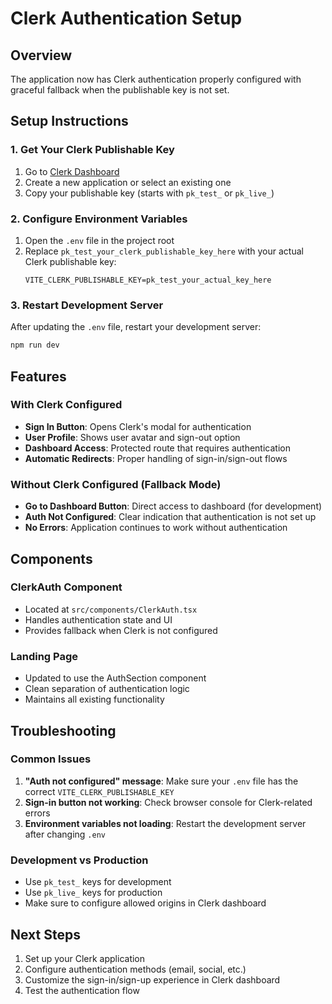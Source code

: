 # Clerk Authentication Setup

## Overview
The application now has Clerk authentication properly configured with graceful fallback when the publishable key is not set.

## Setup Instructions

### 1. Get Your Clerk Publishable Key
1. Go to [Clerk Dashboard](https://dashboard.clerk.com)
2. Create a new application or select an existing one
3. Copy your publishable key (starts with `pk_test_` or `pk_live_`)

### 2. Configure Environment Variables
1. Open the `.env` file in the project root
2. Replace `pk_test_your_clerk_publishable_key_here` with your actual Clerk publishable key:
   ```
   VITE_CLERK_PUBLISHABLE_KEY=pk_test_your_actual_key_here
   ```

### 3. Restart Development Server
After updating the `.env` file, restart your development server:
```bash
npm run dev
```

## Features

### With Clerk Configured
- **Sign In Button**: Opens Clerk's modal for authentication
- **User Profile**: Shows user avatar and sign-out option
- **Dashboard Access**: Protected route that requires authentication
- **Automatic Redirects**: Proper handling of sign-in/sign-out flows

### Without Clerk Configured (Fallback Mode)
- **Go to Dashboard Button**: Direct access to dashboard (for development)
- **Auth Not Configured**: Clear indication that authentication is not set up
- **No Errors**: Application continues to work without authentication

## Components

### ClerkAuth Component
- Located at `src/components/ClerkAuth.tsx`
- Handles authentication state and UI
- Provides fallback when Clerk is not configured

### Landing Page
- Updated to use the AuthSection component
- Clean separation of authentication logic
- Maintains all existing functionality

## Troubleshooting

### Common Issues
1. **"Auth not configured" message**: Make sure your `.env` file has the correct `VITE_CLERK_PUBLISHABLE_KEY`
2. **Sign-in button not working**: Check browser console for Clerk-related errors
3. **Environment variables not loading**: Restart the development server after changing `.env`

### Development vs Production
- Use `pk_test_` keys for development
- Use `pk_live_` keys for production
- Make sure to configure allowed origins in Clerk dashboard

## Next Steps
1. Set up your Clerk application
2. Configure authentication methods (email, social, etc.)
3. Customize the sign-in/sign-up experience in Clerk dashboard
4. Test the authentication flow
